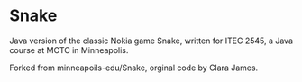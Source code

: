 # Snake
Java version of the classic Nokia game Snake, written for ITEC 2545, a Java course at MCTC in Minneapolis.

Forked from minneapoils-edu/Snake, orginal code by Clara James.


